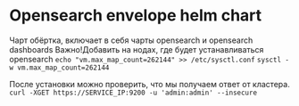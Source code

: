 # Opensearch envelope helm chart 

Чарт обёртка, включает в себя чарты opensearch и opensearch dashboards
Важно!Добавить на нодах, где будет устанавливаться opensearch
`echo "vm.max_map_count=262144" >> /etc/sysctl.conf`
`sysctl -w vm.max_map_count=262144`

После установки можно проверить, что мы получаем ответ от кластера.
`curl -XGET https://SERVICE_IP:9200 -u 'admin:admin' --insecure`